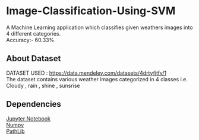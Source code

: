 # Image-Classification-Using-SVM
A Machine Learning application which classifies given weathers images into 4 different categories.<br/>
Accuracy:- 60.33%
## About Dataset
DATASET USED : https://data.mendeley.com/datasets/4drtyfjtfy/1 <br/>
The dataset contains various weather images categorized in 4 classes i.e. Cloudy , rain , shine , sunsrise </br>
## Dependencies 
[Jupyter Notebook](https://jupyter.org/)<br/>
[Numpy](https://numpy.org/)<br/>
[PathLib](https://pypi.org/project/pathlib/)<br/>
